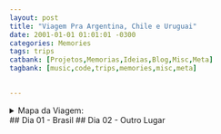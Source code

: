 ```yaml
---
layout: post
title: "Viagem Pra Argentina, Chile e Uruguai"
date: 2001-01-01 01:01:01 -0300
categories: Memories
tags: trips
catbank: [Projetos,Memorias,Ideias,Blog,Misc,Meta]
tagbank: [music,code,trips,memories,misc,meta]

 
---
```

<details>
  <summary>Mapa da Viagem:</summary>
  <pre>
[Imagem Aqui]
</pre>
</details>
## Dia 01 - Brasil
## Dia 02 - Outro Lugar